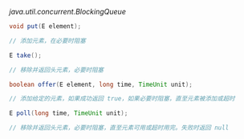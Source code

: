 *java.util.concurrent.BlockingQueue<E>*
```java
void put(E element);

// 添加元素，在必要时阻塞

E take();

// 移除并返回头元素，必要时阻塞

boolean offer(E element, long time, TimeUnit unit);

// 添加给定的元素，如果成功返回 true，如果必要时阻塞，直至元素被添加或超时

E poll(long time, TimeUnit unit);

// 移除并返回头元素，必要时阻塞，直至元素可用或超时用完。失败时返回 null

```